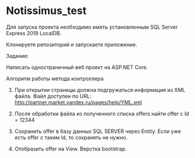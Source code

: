 # Notissimus_test

Для запуска проекта необходимо иметь установленным SQL Server Express 2019 LocalDB.

Клонируете репозиторий и запускаете приложение.



Задание:

Написать одностраничный веб проект на ASP.NET Core.

Алгоритм работы метода контроллера

1. При открытии страницы должна подгружаться информация из XML файла. Файл доступен по URL: http://partner.market.yandex.ru/pages/help/YML.xml

2. После обработки файла из полученного списка offers найти offer с Id = 12344

3. Сохранить offer в базу данных SQL SERVER через Entity. Если уже есть offer с таким Id, то сохранять не нужно.

4. Отобразить offer на View. Верстка bootstrap.